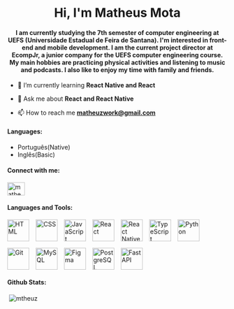 <h1 align="center">Hi, I'm Matheus Mota</h1>
<h4 align="center">I am currently studying the 7th semester of computer engineering at UEFS (Universidade Estadual de Feira de Santana). I'm interested in front-end and mobile development. I am the current project director at EcompJr, a junior company for the UEFS computer engineering course. My main hobbies are practicing physical activities and listening to music and podcasts. I also like to enjoy my time with family and friends.</h4>

- 🌱 I’m currently learning **React Native and React**

- 💬 Ask me about **React and React Native**

- 📫 How to reach me **matheuzwork@gmail.com**

<h4 align="left">Languages: </h4>

- Português(Native)
- Inglês(Basic)

<h4 align="left">Connect with me:</h4>
<p align="left">
<a href="https://linkedin.com/in/matheus-mota-2615361b9" target="blank"><img align="center" src="https://raw.githubusercontent.com/rahuldkjain/github-profile-readme-generator/master/src/images/icons/Social/linked-in-alt.svg" alt="matheus-mota-2615361b9" height="30" width="40" /></a>
</p>

<h4 align="left">Languages and Tools:</h4>
<p align="left" style="display: flex; gap: 15px; flex-wrap: wrap;">
  <a href="https://developer.mozilla.org/en-US/docs/Web/HTML" target="_blank" rel="noreferrer">
    <img src="https://skillicons.dev/icons?i=html" alt="HTML" width="50" height="50" />
  </a>
  <a href="https://www.w3schools.com/css/" target="_blank" rel="noreferrer">
    <img src="https://skillicons.dev/icons?i=css" alt="CSS" width="50" height="50" />
  </a>
  <a href="https://developer.mozilla.org/en-US/docs/Web/JavaScript" target="_blank" rel="noreferrer">
    <img src="https://skillicons.dev/icons?i=javascript" alt="JavaScript" width="50" height="50" />
  </a>
  <a href="https://reactjs.org/" target="_blank" rel="noreferrer">
    <img src="https://skillicons.dev/icons?i=react" alt="React" width="50" height="50" />
  </a>
  <a href="https://reactnative.dev/" target="_blank" rel="noreferrer">
    <img src="https://skillicons.dev/icons?i=react" alt="React Native" width="50" height="50" />
  </a>
  <a href="https://www.typescriptlang.org/" target="_blank" rel="noreferrer">
    <img src="https://skillicons.dev/icons?i=typescript" alt="TypeScript" width="50" height="50" />
  </a>
  <a href="https://www.python.org" target="_blank" rel="noreferrer">
    <img src="https://skillicons.dev/icons?i=python" alt="Python" width="50" height="50" />
  </a>
  <a href="https://git-scm.com/" target="_blank" rel="noreferrer">
    <img src="https://skillicons.dev/icons?i=git" alt="Git" width="50" height="50" />
  </a>
  <a href="https://www.mysql.com/" target="_blank" rel="noreferrer">
    <img src="https://skillicons.dev/icons?i=mysql" alt="MySQL" width="50" height="50" />
  </a>
  <a href="https://www.figma.com/" target="_blank" rel="noreferrer">
    <img src="https://skillicons.dev/icons?i=figma" alt="Figma" width="50" height="50" />
  </a>
  <a href="https://www.postgresql.org/" target="_blank" rel="noreferrer">
    <img src="https://skillicons.dev/icons?i=postgres" alt="PostgreSQL" width="50" height="50" />
  </a>
  <a href="https://fastapi.tiangolo.com/" target="_blank" rel="noreferrer">
    <img src="https://skillicons.dev/icons?i=fastapi" alt="FastAPI" width="50" height="50" />
  </a>
</p>



<h4 style="display: flex;" align="left">Github Stats:</h4>
<p>&nbsp;<img align="center" src="https://github-readme-stats.vercel.app/api?username=mtheuz&show_icons=true&theme=github_dark&locale=en" alt="mtheuz" /></p>







